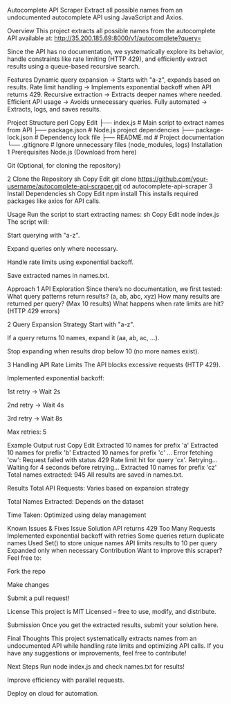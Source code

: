 Autocomplete API Scraper
Extract all possible names from an undocumented autocomplete API using JavaScript and Axios.

Overview
This project extracts all possible names from the autocomplete API available at:
http://35.200.185.69:8000/v1/autocomplete?query=<string>

Since the API has no documentation, we systematically explore its behavior, handle constraints like rate limiting (HTTP 429), and efficiently extract results using a queue-based recursive search.

 Features
 Dynamic query expansion → Starts with "a-z", expands based on results.
 Rate limit handling → Implements exponential backoff when API returns 429.
 Recursive extraction → Extracts deeper names where needed.
 Efficient API usage → Avoids unnecessary queries.
 Fully automated → Extracts, logs, and saves results.

 Project Structure
perl
Copy
Edit
├── index.js            # Main script to extract names from API
├── package.json        # Node.js project dependencies
├── package-lock.json   # Dependency lock file
├── README.md           # Project documentation
└── .gitignore          # Ignore unnecessary files (node_modules, logs)
 Installation
1️ Prerequisites
Node.js (Download from here)

Git (Optional, for cloning the repository)

2️ Clone the Repository
sh
Copy
Edit
git clone https://github.com/your-username/autocomplete-api-scraper.git
cd autocomplete-api-scraper
3️ Install Dependencies
sh
Copy
Edit
npm install
This installs required packages like axios for API calls.

 Usage
Run the script to start extracting names:
sh
Copy
Edit
node index.js
The script will:

Start querying with "a-z".

Expand queries only where necessary.

Handle rate limits using exponential backoff.

Save extracted names in names.txt.

 Approach
1️ API Exploration
Since there’s no documentation, we first tested:
 What query patterns return results? (a, ab, abc, xyz)
 How many results are returned per query? (Max 10 results)
 What happens when rate limits are hit? (HTTP 429 errors)

2️ Query Expansion Strategy
Start with "a-z".

If a query returns 10 names, expand it (aa, ab, ac, ...).

Stop expanding when results drop below 10 (no more names exist).

3️ Handling API Rate Limits
The API blocks excessive requests (HTTP 429).

Implemented exponential backoff:

1st retry → Wait 2s

2nd retry → Wait 4s

3rd retry → Wait 8s

Max retries: 5

 Example Output
rust
Copy
Edit
Extracted 10 names for prefix 'a'
Extracted 10 names for prefix 'b'
Extracted 10 names for prefix 'c'
...
Error fetching 'cw': Request failed with status 429
Rate limit hit for query 'cx'. Retrying...
Waiting for 4 seconds before retrying...
Extracted 10 names for prefix 'cz'
Total names extracted: 945
All results are saved in names.txt.

 Results
Total API Requests: Varies based on expansion strategy

Total Names Extracted: Depends on the dataset

Time Taken: Optimized using delay management

 Known Issues & Fixes
Issue	Solution
API returns 429 Too Many Requests	Implemented exponential backoff with retries
Some queries return duplicate names	Used Set() to store unique names
API limits results to 10 per query	Expanded only when necessary
 Contribution
Want to improve this scraper? Feel free to:

Fork the repo

Make changes

Submit a pull request! 

 License
This project is MIT Licensed – free to use, modify, and distribute.

 Submission
Once you get the extracted results, submit your solution here.

 Final Thoughts
This project systematically extracts names from an undocumented API while handling rate limits and optimizing API calls. If you have any suggestions or improvements, feel free to contribute! 

 Next Steps
Run node index.js and check names.txt for results!

Improve efficiency with parallel requests.

Deploy on cloud for automation.